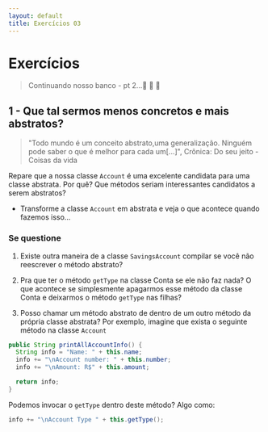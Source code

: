 ```yaml
---
layout: default
title: Exercícios 03
---
```


# Exercícios

> Continuando nosso banco - pt 2...🏦 🏧 💸 

## 1 - Que tal sermos menos concretos e mais abstratos?

> "Todo mundo é um conceito abstrato,uma generalização. Ninguém pode saber o que é melhor para cada um[...]", Crônica: Do seu jeito - Coisas da vida

Repare que a nossa classe `Account` é uma excelente candidata para uma classe abstrata. Por quê? Que métodos seriam interessantes candidatos a serem abstratos?

* Transforme a classe `Account` em abstrata e veja o que acontece quando fazemos isso...

### Se questione

1. Existe outra maneira de a classe `SavingsAccount` compilar se você não reescrever o método abstrato?

2. Pra que ter o método `getType` na classe Conta se ele não faz nada? O que acontece se simplesmente apagarmos esse método da classe Conta e deixarmos o método `getType` nas filhas?

3. Posso chamar um método abstrato de dentro de um outro método da própria classe abstrata? Por exemplo, imagine que exista o seguinte método na classe `Account`

```java
public String printAllAccountInfo() {
  String info = "Name: " + this.name;
  info += "\nAccount number: " + this.number;
  info += "\nAmount: R$" + this.amount;

  return info;
}
```

Podemos invocar o `getType` dentro deste método? Algo como:
```java
info += "\nAccount Type " + this.getType();
```

